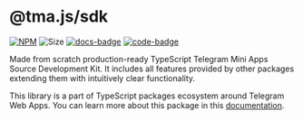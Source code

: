 # @tma.js/sdk

[code-badge]: https://img.shields.io/badge/source-black?logo=github

[code-link]: https://github.com/Telegram-Mini-Apps/tma.js/tree/master/packages/sdk

[docs-link]: https://docs.telegram-mini-apps.com/packages/typescript/tma-js-sdk/about

[docs-badge]: https://img.shields.io/badge/documentation-blue?logo=gitbook&logoColor=white

[npm-link]: https://npmjs.com/package/@tma.js/sdk

[npm-badge]: https://img.shields.io/npm/v/@tma.js/sdk?logo=npm

[size-badge]: https://img.shields.io/bundlephobia/minzip/@tma.js/sdk

[![NPM][npm-badge]][npm-link]
![Size][size-badge]
[![docs-badge]][docs-link]
[![code-badge]][code-link]

Made from scratch production-ready TypeScript Telegram Mini Apps
Source Development Kit. It includes all features provided
by other packages extending them with intuitively clear
functionality.

This library is a part of TypeScript packages ecosystem around Telegram Web
Apps. You can learn more about this package in this
[documentation][docs-link].